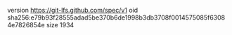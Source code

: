 version https://git-lfs.github.com/spec/v1
oid sha256:e79b93f28555adad5be370b6de1998b3db3708f0014575085f63084e7826854e
size 1934
